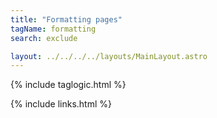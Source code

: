 ```yaml
---
title: "Formatting pages"
tagName: formatting
search: exclude

layout: ../../../../layouts/MainLayout.astro
---
```


{% include taglogic.html %}

{% include links.html %}
